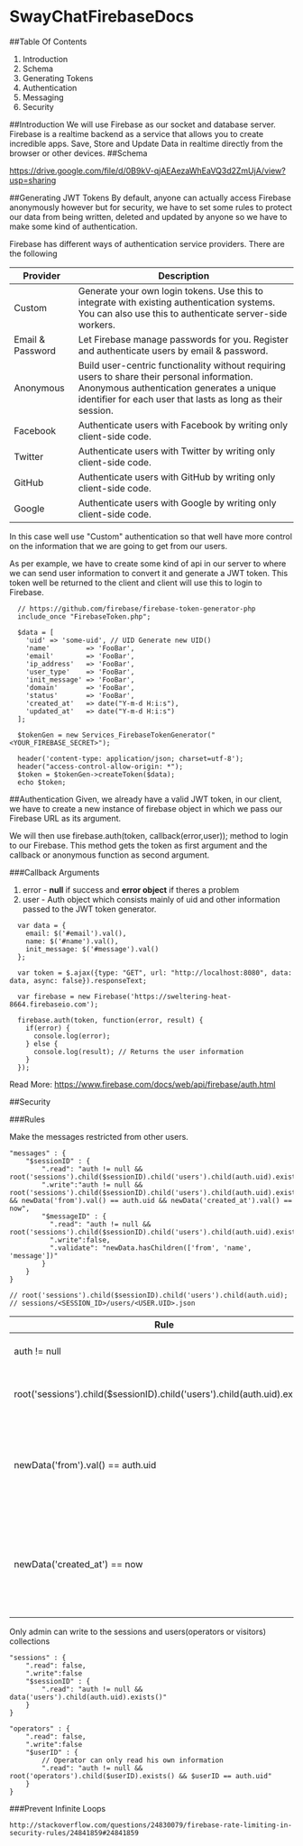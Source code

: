 SwayChatFirebaseDocs
====================
##Table Of Contents
1. Introduction
2. Schema
3. Generating Tokens
4. Authentication
5. Messaging
6. Security

##Introduction
We will use Firebase as our socket and database server. Firebase is a realtime backend as a service that allows you to create incredible apps. Save, Store and Update Data in realtime directly from the browser or other devices.
##Schema

https://drive.google.com/file/d/0B9kV-qjAEAezaWhEaVQ3d2ZmUjA/view?usp=sharing

##Generating JWT Tokens
By default, anyone can actually access Firebase anonymously however but for security, we have to set some rules to protect our data from being written, deleted and updated by anyone so we have to make some kind of authentication.

Firebase has different ways of authentication service providers. There are the following

| Provider      | Description        | 
| ------------- | ------------- |
| Custom      | Generate your own login tokens. Use this to integrate with existing authentication systems. You can also use this to authenticate server-side workers. |
| Email & Password      | Let Firebase manage passwords for you. Register and authenticate users by email & password.      | 
| Anonymous | Build user-centric functionality without requiring users to share their personal information. Anonymous authentication generates a unique identifier for each user that lasts as long as their session. |
| Facebook | Authenticate users with Facebook by writing only client-side code. |
| Twitter | Authenticate users with Twitter by writing only client-side code. |
| GitHub | Authenticate users with GitHub by writing only client-side code. |
| Google | Authenticate users with Google by writing only client-side code. |

In this case well use "Custom" authentication so that well have more control on the information that we are going to get from our users. 

As per example, we have to create some kind of api in our server to where we can send user information to convert it and generate a JWT token. This token well be returned to the client and client will use this to login to Firebase.

~~~
  // https://github.com/firebase/firebase-token-generator-php
  include_once "FirebaseToken.php";
  
  $data = [
    'uid' => 'some-uid', // UID Generate new UID()
    'name'         => 'FooBar',
    'email'        => 'FooBar',
    'ip_address'   => 'FooBar',
    'user_type'    => 'FooBar',
    'init_message' => 'FooBar',
    'domain'       => 'FooBar',
    'status'       => 'FooBar',
    'created_at'   => date("Y-m-d H:i:s"),
    'updated_at'   => date("Y-m-d H:i:s")
  ];

  $tokenGen = new Services_FirebaseTokenGenerator("<YOUR_FIREBASE_SECRET>");
  
  header('content-type: application/json; charset=utf-8');
  header("access-control-allow-origin: *");
  $token = $tokenGen->createToken($data);
  echo $token;
~~~
##Authentication
Given, we already have a valid JWT token, in our client, we have to create a new instance of firebase object in which we pass our Firebase URL as its argument.

We will then use firebase.auth(token, callback(error,user)); method to login to our Firebase. This method gets the token as first argument and the callback or anonymous function as second argument. 

###Callback Arguments
1. error - **null** if success and **error object** if theres a problem
2. user - Auth object which consists mainly of uid and other information passed to the JWT token generator.
~~~
  var data = {
    email: $('#email').val(),
    name: $('#name').val(),
    init_message: $('#message').val()
  };

  var token = $.ajax({type: "GET", url: "http://localhost:8080", data: data, async: false}).responseText;
  
  var firebase = new Firebase('https://sweltering-heat-8664.firebaseio.com');
  
  firebase.auth(token, function(error, result) {
    if(error) {
      console.log(error);
    } else {
      console.log(result); // Returns the user information 
    }
  });
~~~
Read More: https://www.firebase.com/docs/web/api/firebase/auth.html

##Security

###Rules

Make the messages restricted from other users.

~~~
"messages" : {
    "$sessionID" : {
        ".read": "auth != null && root('sessions').child($sessionID).child('users').child(auth.uid).exists()",
        ".write":"auth != null && root('sessions').child($sessionID).child('users').child(auth.uid).exists() && newData('from').val() == auth.uid && newData('created_at').val() == now",
        "$messageID" : {
          ".read": "auth != null && root('sessions').child($sessionID).child('users').child(auth.uid).exists()",
          ".write":false, 
          ".validate": "newData.hasChildren(['from', 'name', 'message'])"
        }
    }
}

// root('sessions').child($sessionID).child('users').child(auth.uid);
// sessions/<SESSION_ID>/users/<USER.UID>.json
~~~

| Rule          | Description   | 
| ------------- |---------------| 
| auth != null      |  User must be logged in |
| root('sessions').child($sessionID).child('users').child(auth.uid).exists()| Check if the user belongs to the session |
| newData('from').val() == auth.uid | Message from field must be equal to the uid of currently logged in user. |
| newData('created_at') == now | Checks if created at field which is a timestamp is equal to firebase current timestamp |


Only admin can write to the sessions and users(operators or visitors) collections
~~~
"sessions" : {
    ".read": false,
    ".write":false
    "$sessionID" : {
        ".read": "auth != null && data('users').child(auth.uid).exists()"
    }
}

"operators" : {
    ".read": false,
    ".write":false
    "$userID" : {
        // Operator can only read his own information
        ".read": "auth != null && root('operators').child($userID).exists() && $userID == auth.uid"
    }
}
~~~

###Prevent Infinite Loops

~~~
http://stackoverflow.com/questions/24830079/firebase-rate-limiting-in-security-rules/24841859#24841859
~~~






